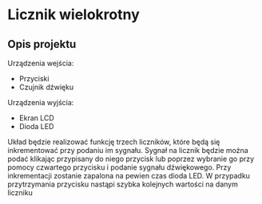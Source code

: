 # Licznik wielokrotny

## Opis projektu

Urządzenia wejścia:

* Przyciski
* Czujnik dźwięku

Urządzenia wyjścia: 

* Ekran LCD
* Dioda LED

Układ będzie realizować funkcję trzech liczników, które będą się inkrementować przy podaniu im sygnału. Sygnał na licznik będzie można podać klikając przypisany do niego przycisk lub poprzez wybranie go przy pomocy czwartego przycisku i podanie sygnału dźwiękowego. Przy inkrementacji zostanie zapalona na pewien czas dioda LED. W przypadku przytrzymania przycisku nastąpi szybka kolejnych wartości na danym liczniku
